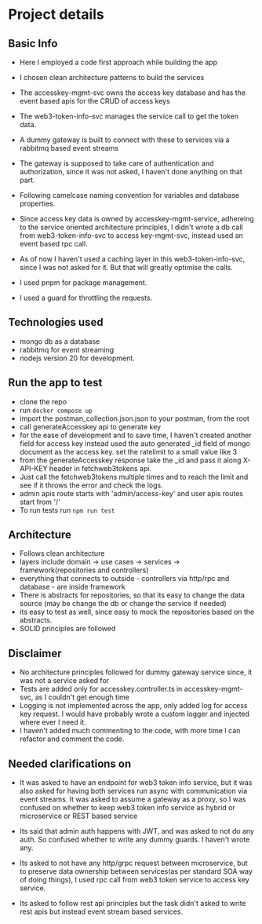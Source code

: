 # Project details

## Basic Info

- Here I employed a code first approach while building the app
- I chosen clean architecture patterns to build the services
- The accesskey-mgmt-svc owns the access key database and has the event based apis for the CRUD of access keys
- The web3-token-info-svc manages the service call to get the token data.
- A dummy gateway is built to connect with these to services via a rabbitmq based event streams

- The gateway is supposed to take care of authentication and authorization, since it was not asked, I haven't done anything on that part.
- Following camelcase naming convention for variables and database properties.
- Since access key data is owned by accesskey-mgmt-service, adhereing to the service oriented architecture principles, I didn't wrote a db call from web3-token-info-svc to access key-mgmt-svc, instead used an event based rpc call.
- As of now I haven't used a caching layer in this web3-token-info-svc, since I was not asked for it. But that will greatly optimise the calls.
- I used pnpm for package management.
- I used a guard for throttling the requests.

## Technologies used

- mongo db as a database
- rabbitmq for event streaming
- nodejs version 20 for development.

## Run the app to test

- clone the repo
- run `docker compose up`
- import the postman_collection.json.json to your postman, from the root
- call generateAccesskey api to generate key
- for the ease of development and to save time, I haven't created another field for access key instead used the auto generated \_id field of mongo document as the access key. set the ratelimit to a small value like 3
- from the generateAccesskey response take the \_id and pass it along X-API-KEY header in fetchweb3tokens api.
- Just call the fetchweb3tokens multiple times and to reach the limit and see if it throws the error and check the logs.
- admin apis route starts with 'admin/access-key' and user apis routes start from '/'
- To run tests run `npm run test`

## Architecture

- Follows clean architecture
- layers include domain -> use cases -> services -> framework(repositories and controllers)
- everything that connects to outside - controllers via http/rpc and database - are inside framework
- There is abstracts for repositories, so that its easy to change the data source (may be change the db or change the service if needed)
- its easy to test as well, since easy to mock the repositories based on the abstracts.
- SOLID principles are followed

## Disclaimer

- No architecture principles followed for dummy gateway service since, it was not a service asked for
- Tests are added only for accesskey.controller.ts in accesskey-mgmt-svc, as I couldn't get enough time
- Logging is not implemented across the app, only added log for access key request. I would have probably wrote a custom logger and injected where ever I need it.
- I haven't added much commenting to the code, with more time I can refactor and comment the code.

## Needed clarifications on

- It was asked to have an endpoint for web3 token info service, but it was also asked for having both services run async with communication via event streams. It was asked to assume a gateway as a proxy, so I was confused on whether to keep web3 token info service as hybrid or microservice or REST based service

- Its said that admin auth happens with JWT, and was asked to not do any auth. So confused whether to write any dummy guards. I haven't wrote any.

- Its asked to not have any http/grpc request between microservice, but to preserve data ownership between services(as per standard SOA way of doing things), I used rpc call from web3 token service to access key service.

- Its asked to follow rest api principles but the task didn't asked to write rest apis but instead event stream based services.
